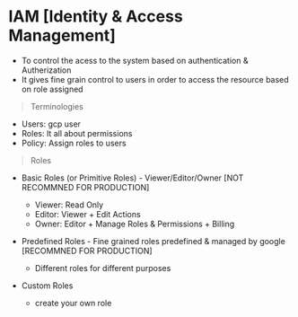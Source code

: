 # IAM [Identity & Access Management]
- To control the acess to the system based on authentication & Autherization
- It gives fine grain control to users in order to access the resource based on role assigned

> Terminologies
- Users: gcp user
- Roles: It all about permissions
- Policy: Assign roles to users 

> Roles
- Basic Roles (or Primitive Roles) - Viewer/Editor/Owner [NOT RECOMMNED FOR PRODUCTION]
  - Viewer: Read Only
  - Editor: Viewer + Edit Actions
  - Owner: Editor + Manage Roles & Permissions + Billing
 
- Predefined Roles - Fine grained roles predefined & managed by google [RECOMMNED FOR PRODUCTION]
  - Different roles for different purposes

- Custom Roles
  - create your own role  
